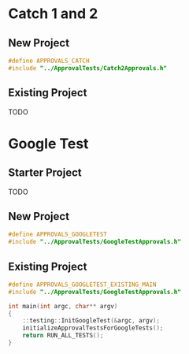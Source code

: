 # Catch 1 and 2

## New Project

``` cpp
#define APPROVALS_CATCH
#include "../ApprovalTests/Catch2Approvals.h"
```

## Existing Project

TODO

# Google Test

## Starter Project

TODO

## New Project

``` cpp
#define APPROVALS_GOOGLETEST
#include "../ApprovalTests/GoogleTestApprovals.h"
```

## Existing Project

``` cpp
#define APPROVALS_GOOGLETEST_EXISTING_MAIN
#include "../ApprovalTests/GoogleTestApprovals.h"

int main(int argc, char** argv)
{
    ::testing::InitGoogleTest(&argc, argv);
    initializeApprovalTestsForGoogleTests();
    return RUN_ALL_TESTS();
}
```
